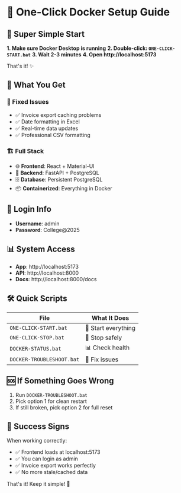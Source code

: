 # 🐳 One-Click Docker Setup Guide

## 🚀 Super Simple Start

**1. Make sure Docker Desktop is running**
**2. Double-click: `ONE-CLICK-START.bat`**
**3. Wait 2-3 minutes**
**4. Open http://localhost:5173**

That's it! ✨

## 📁 What You Get

### 🎯 Fixed Issues
- ✅ Invoice export caching problems
- ✅ Date formatting in Excel
- ✅ Real-time data updates  
- ✅ Professional CSV formatting

### 🏗️ Full Stack
- 🌐 **Frontend**: React + Material-UI
- 🔧 **Backend**: FastAPI + PostgreSQL
- 🗄️ **Database**: Persistent PostgreSQL
- 📦 **Containerized**: Everything in Docker

## 🔑 Login Info

- **Username**: admin
- **Password**: College@2025

## 📊 System Access

- **App**: http://localhost:5173
- **API**: http://localhost:8000
- **Docs**: http://localhost:8000/docs

## 🛠️ Quick Scripts

| File | What It Does |
|------|-------------|
| `ONE-CLICK-START.bat` | 🚀 Start everything |
| `ONE-CLICK-STOP.bat` | 🛑 Stop safely |
| `DOCKER-STATUS.bat` | 📊 Check health |
| `DOCKER-TROUBLESHOOT.bat` | 🔧 Fix issues |

## 🆘 If Something Goes Wrong

1. Run `DOCKER-TROUBLESHOOT.bat`
2. Pick option 1 for clean restart
3. If still broken, pick option 2 for full reset

## 🎉 Success Signs

When working correctly:
- ✅ Frontend loads at localhost:5173
- ✅ You can login as admin
- ✅ Invoice export works perfectly
- ✅ No more stale/cached data

That's it! Keep it simple! 🚀
